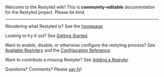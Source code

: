 Welcome to the Restyled wiki! This is **community-editable** documentation for the Restyled project. Please be kind.

---

Wondering what Restyled is? See the [homepage](https://restyled.io).

Looking to try it out? See [Getting Started](../Getting-Started).

Want to enable, disable, or otherwise configure the restyling process? See [Available Restylers](../Available-Restylers) and the [Configuration Reference](../Configuration-Reference).

Want to contribute a missing Restyler? See [Adding a Restyler](../Adding-a-Restyler).

Questions? Comments? Please [say hi](mailto:hello@restyled.io)!
